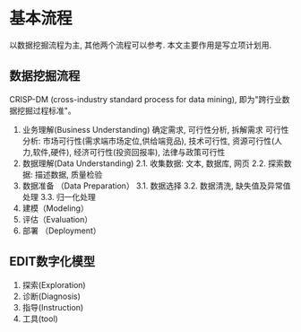 # 基本流程

以数据挖掘流程为主, 其他两个流程可以参考. 本文主要作用是写立项计划用.


## 数据挖掘流程
CRISP-DM (cross-industry standard process for data mining), 即为"跨行业数据挖掘过程标准"。

1. 业务理解(Business Understanding)
确定需求, 可行性分析, 拆解需求
可行性分析: 市场可行性(需求端市场定位,供给端竞品), 技术可行性, 资源可行性(人力,软件,硬件), 经济可行性(投资回报率), 法律与政策可行性
2. 数据理解(Data Understanding)
2.1. 收集数据: 文本, 数据库, 网页
2.2. 探索数据: 描述数据, 质量检验
3. 数据准备 （Data Preparation）
3.1. 数据选择
3.2. 数据清洗, 缺失值及异常值处理
3.3. 归一化处理
4. 建模（Modeling）
5. 评估（Evaluation）
6. 部署 （Deployment）

## EDIT数字化模型
1. 探索(Exploration)
2. 诊断(Diagnosis)
3. 指导(Instruction)
4. 工具(tool)